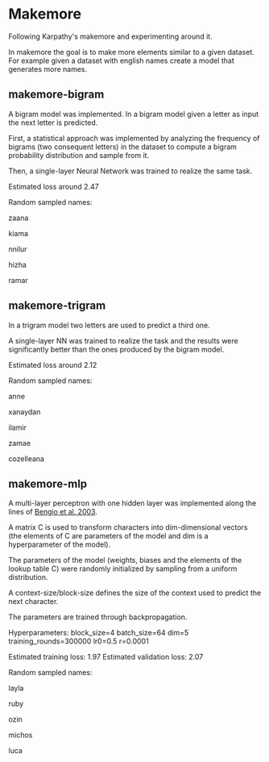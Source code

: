 # Makemore

Following Karpathy's makemore and experimenting around it.

In makemore the goal is to make more elements similar to a given dataset. For example given a dataset with english names create a model that generates more names.

## makemore-bigram

A bigram model was implemented. In a bigram model given a letter as input the next letter is predicted. 

First, a statistical approach was implemented by analyzing the frequency of bigrams (two consequent letters) in the dataset to compute a bigram probability distribution and sample from it.

Then, a single-layer Neural Network was trained to realize the same task.


Estimated loss around 2.47

Random sampled names:

zaana

kiama

nnilur

hizha

ramar

## makemore-trigram

In a trigram model two letters are used to predict a third one.

A single-layer NN was trained to realize the task and the results were significantly better than the ones produced by the bigram model.


Estimated loss around 2.12

Random sampled names:

anne

xanaydan

ilamir

zamae

cozelleana

## makemore-mlp

A multi-layer perceptron with one hidden layer was implemented along the lines of [Bengio et al. 2003](https://www.jmlr.org/papers/volume3/bengio03a/bengio03a.pdf).

A matrix C is used to transform characters into dim-dimensional vectors (the elements of C are parameters of the model and dim is a hyperparameter of the model).

The parameters of the model (weights, biases and the elements of the lookup table C) were randomly initialized by sampling from a uniform distribution.

A context-size/block-size defines the size of the context used to predict the next character.

The parameters are trained through backpropagation.


Hyperparameters:
block_size=4 batch_size=64 dim=5 training_rounds=300000 lr0=0.5 r=0.0001

Estimated training loss: 1.97
Estimated validation loss: 2.07

Random sampled names:

layla

ruby

ozin

michos

luca